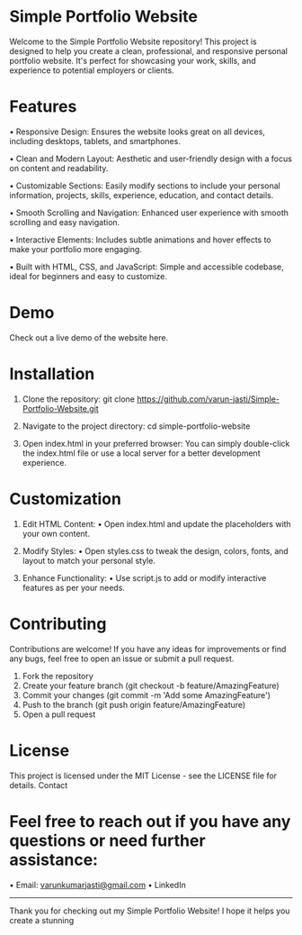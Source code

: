 # Simple Portfolio Website

Welcome to the Simple Portfolio Website repository! This project is designed to help you create a clean, professional, and responsive personal portfolio website. It's perfect for showcasing your work, skills, and experience to potential employers or clients.

# Features

•	Responsive Design: Ensures the website looks great on all devices, including desktops, tablets, and smartphones.

•	Clean and Modern Layout: Aesthetic and user-friendly design with a focus on content and readability.

•	Customizable Sections: Easily modify sections to include your personal information, projects, skills, experience, education, and contact details.

•	Smooth Scrolling and Navigation: Enhanced user experience with smooth scrolling and easy navigation.

•	Interactive Elements: Includes subtle animations and hover effects to make your portfolio more engaging.

•	Built with HTML, CSS, and JavaScript: Simple and accessible codebase, ideal for beginners and easy to customize.


# Demo
Check out a live demo of the website here.

# Installation

1.	Clone the repository:
git clone https://github.com/varun-jasti/Simple-Portfolio-Website.git

2.	Navigate to the project directory:
cd simple-portfolio-website

3.	Open index.html in your preferred browser:
You can simply double-click the index.html file or use a local server for a better development experience.

# Customization 

1.	Edit HTML Content:
•	Open index.html and update the placeholders with your own content.

3.	Modify Styles:
•	Open styles.css to tweak the design, colors, fonts, and layout to match your personal style.

5.	Enhance Functionality:
•	Use script.js to add or modify interactive features as per your needs.

# Contributing

Contributions are welcome! If you have any ideas for improvements or find any bugs, feel free to open an issue or submit a pull request.
1.	Fork the repository
2.	Create your feature branch (git checkout -b feature/AmazingFeature)
3.	Commit your changes (git commit -m 'Add some AmazingFeature')
4.	Push to the branch (git push origin feature/AmazingFeature)
5.	Open a pull request
   
# License
This project is licensed under the MIT License - see the LICENSE file for details.
Contact

# Feel free to reach out if you have any questions or need further assistance:
•	Email: varunkumarjasti@gmail.com
•	LinkedIn
________________________________________
Thank you for checking out my Simple Portfolio Website! I hope it helps you create a stunning 




